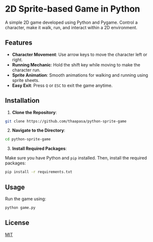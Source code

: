 # 2D Sprite-based Game in Python

A simple 2D game developed using Python and Pygame. Control a
character, make it walk, run, and interact within a 2D
environment.

## Features

- **Character Movement**: Use arrow keys to move the character left
  or right.
- **Running Mechanic**: Hold the shift key while moving to make the
  character run.
- **Sprite Animation**: Smooth animations for walking and running using
  sprite sheets.
- **Easy Exit**: Press `Q` or `ESC` to exit the game anytime.

## Installation

1. **Clone the Repository**:

```bash
git clone https://github.com/thaapasa/python-sprite-game
```

2. **Navigate to the Directory**:
```bash
cd python-sprite-game
```

3. **Install Required Packages**:

Make sure you have Python and `pip` installed. Then, install the
required packages:

```bash
pip install -r requirements.txt
```

## Usage

Run the game using:

```bash
python game.py
```

## License

[MIT](./LICENSE)
